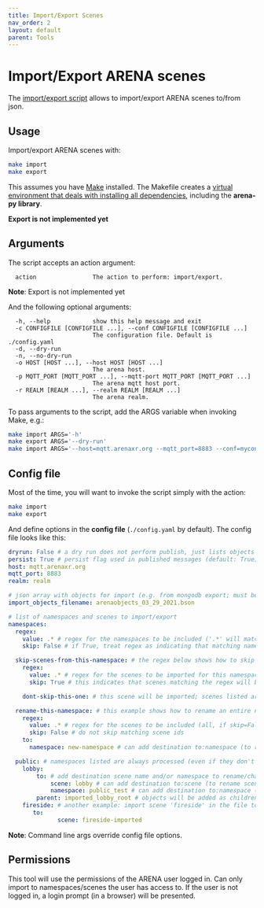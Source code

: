 ```yaml
---
title: Import/Export Scenes
nav_order: 2
layout: default
parent: Tools
---
```


# Import/Export ARENA scenes

The [import/export script](https://github.com/arenaxr/arena-py/tree/master/tools/import-export-scenes) allows to import/export ARENA scenes to/from json.

## Usage

Import/export ARENA scenes with:

```bash
make import
make export
```

This assumes you have [Make](https://www.gnu.org/software/make/) installed. The Makefile creates a [virtual environment that deals with installing all dependencies](https://github.com/sio/Makefile.venv), including the **arena-py library**.

**Export is not implemented yet**

## Arguments

The script accepts an action argument:

```
  action                The action to perform: import/export.
```
**Note**: Export is not implemented yet

And the following optional arguments:
```
  -h, --help            show this help message and exit
  -c CONFIGFILE [CONFIGFILE ...], --conf CONFIGFILE [CONFIGFILE ...]
                        The configuration file. Default is ./config.yaml
  -d, --dry-run
  -n, --no-dry-run
  -o HOST [HOST ...], --host HOST [HOST ...]
                        The arena host.
  -p MQTT_PORT [MQTT_PORT ...], --mqtt-port MQTT_PORT [MQTT_PORT ...]
                        The arena mqtt host port.
  -r REALM [REALM ...], --realm REALM [REALM ...]
                        The arena realm.
```

To pass arguments to the script, add the ARGS variable when invoking Make, e.g.:

```bash
make import ARGS='-h'
make export ARGS='--dry-run'
make import ARGS='--host=mqtt.arenaxr.org --mqtt_port=8883 --conf=myconfigfile.yaml'
```

## Config file

Most of the time, you will want to invoke the script simply with the action:

```bash
make import
make export
```

And define options in the **config file** (`./config.yaml` by default). The config file looks like this:

```yaml
dryrun: False # a dry run does not perform publish, just lists objects that would be imported (default: True; import only)
persist: True # persist flag used in published messages (default: True)
host: mqtt.arenaxr.org
mqtt_port: 8883
realm: realm

# json array with objects for import (e.g. from mongodb export; must be .json or .bson file)
import_objects_filename: arenaobjects_03_29_2021.bson

# list of namespaces and scenes to import/export
namespaces:
  regex:
    value: .* # regex for the namespaces to be included ('.*' will match any scene name; will include all scenes, if skip=False)
    skip: False # if True, treat regex as indicating that matching namespaces are skipped (default=False)

  skip-scenes-from-this-namespace: # the regex below shows how to skip all scenes in a namespace
    regex:
      value: .* # regex for the scenes to be imported for this namespace (none, if skip=True)
      skip: True # this indicates that scenes matching the regex will be **skipped**

    dont-skip-this-one: # this scene will be imported; scenes listed are always processed (even if they don't match the regex)

  rename-this-namespace: # this example shows how to rename an entire namespace in the file when importing
    regex:
      value: .* # regex for the scenes to be included (all, if skip=False)
      skip: False # do not skip matching scene ids
    to:
      namespace: new-namespace # can add destination to:namespace (to rename namespace)

  public: # namespaces listed are always processed (even if they don't match the regex)
    lobby:
    	to: # add destination scene name and/or namespace to rename/change scene/namespace
    		scene: lobby # can add destination to:scene (to rename scene)
    		namespace: public_test # can add destination to:namespace (to change namespace; will override namespace-level to: setting)
      	parent: imported_lobby_root # objects will be added as children of this object (assumes parent exists )
    fireside: # another example: import scene 'fireside' in the file to 'fireside-imported'
       to:
    		  scene: fireside-imported
```

**Note**: Command line args override config file options.

## Permissions

This tool will use the permissions of the ARENA user logged in. Can only import to namespaces/scenes the user has access to. If the user is not logged in, a login prompt (in a browser) will be presented.


